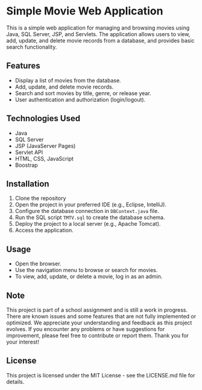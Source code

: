 # Simple Movie Web Application

This is a simple web application for managing and browsing movies using Java, SQL Server, JSP, and Servlets. The application allows users to view, add, update, and delete movie records from a database, and provides basic search functionality.

## Features

- Display a list of movies from the database.
- Add, update, and delete movie records.
- Search and sort movies by title, genre, or release year.
- User authentication and authorization (login/logout).

## Technologies Used

- Java
- SQL Server
- JSP (JavaServer Pages)
- Servlet API
- HTML, CSS, JavaScript
- Boostrap

## Installation

1. Clone the repository
2. Open the project in your preferred IDE (e.g., Eclipse, IntelliJ).
3. Configure the database connection in `DBContext.java` file.
4. Run the SQL script `TMTV.sql` to create the database schema.
5. Deploy the project to a local server (e.g., Apache Tomcat).
6. Access the application.

## Usage

- Open the browser.
- Use the navigation menu to browse or search for movies.
- To view, add, update, or delete a movie, log in as an admin.
  
## Note

This project is part of a school assignment and is still a work in progress. There are known issues and some features that are not fully implemented or optimized. We appreciate your understanding and feedback as this project evolves. If you encounter any problems or have suggestions for improvement, please feel free to contribute or report them.
Thank you for your interest!

## License

This project is licensed under the MIT License - see the LICENSE.md file for details.
